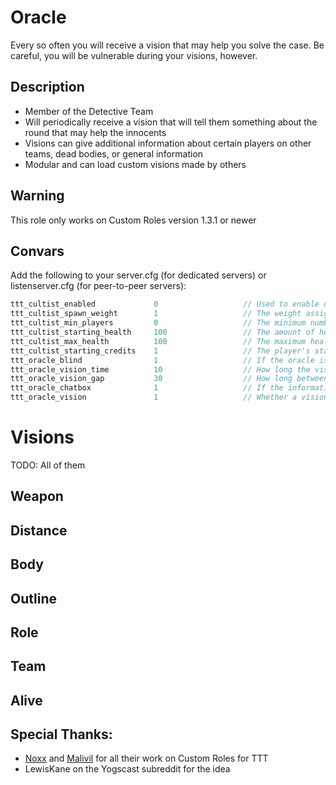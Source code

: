 # Oracle

Every so often you will receive a vision that may help you solve the case.
Be careful, you will be vulnerable during your visions, however.

## Description

- Member of the Detective Team
- Will periodically receive a vision that will tell them something about the round that may help the innocents
- Visions can give additional information about certain players on other teams, dead bodies, or general information
- Modular and can load custom visions made by others

## Warning

This role only works on Custom Roles version 1.3.1 or newer

## Convars

Add the following to your server.cfg (for dedicated servers) or listenserver.cfg (for peer-to-peer servers):

```cpp
ttt_cultist_enabled             0                   // Used to enable or disable the role
ttt_cultist_spawn_weight        1                   // The weight assigned for spawning the role
ttt_cultist_min_players         0                   // The minimum number of player required to spawn the role
ttt_cultist_starting_health     100                 // The amount of health the role starts each round with
ttt_cultist_max_health          100                 // The maximum health of the role
ttt_cultist_starting_credits    1                   // The player's starting credits
ttt_oracle_blind                1                   // If the oracle is blinded during the vision
ttt_oracle_vision_time          10                  // How long the vision will be on the screen
ttt_oracle_vision_gap           30                  // How long between visions
ttt_oracle_chatbox              1                   // If the information from the vision should be sent to the player in chat too
ttt_oracle_vision               1                   // Whether a vision is enabled or not. Replace "vision" with the name (all lowercase) of each vision you want to enable
```

# Visions

TODO: All of them

## Weapon

## Distance

## Body

## Outline

## Role

## Team

## Alive

## Special Thanks:
- [Noxx](https://steamcommunity.com/id/noxxflame) and [Malivil](https://steamcommunity.com/id/malivil) for all their work on Custom Roles for TTT
- LewisKane on the Yogscast subreddit for the idea